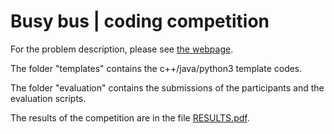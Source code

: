 # Busy bus | coding competition

For the problem description, please see [the webpage](https://verybusybus.wordpress.com/).

The folder "templates" contains the c++/java/python3 template codes.

The folder "evaluation" contains the submissions of the participants and the evaluation scripts.

The results of the competition are in the file [RESULTS.pdf](https://github.com/busybus/2017/raw/master/RESULTS.pdf).
